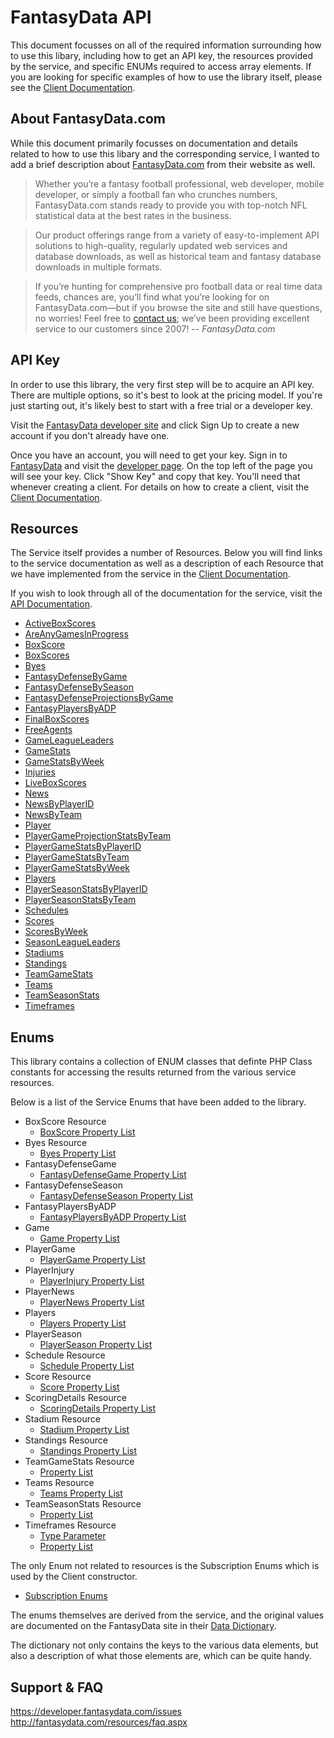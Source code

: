 # FantasyData API
This document focusses on all of the required information surrounding how to use
this libary, including how to get an API key, the resources provided by the service,
and specific ENUMs required to access array elements. If you are looking for
specific examples of how to use the library itself, please see the
[Client Documentation](CLIENTS.md).

## About FantasyData.com
While this document primarily focusses on documentation and details related to how to use
this libary and the corresponding service, I wanted to add a brief description about
[FantasyData.com](http://www.fantasydata.com/) from their website as well.

> Whether you’re a fantasy football professional, web developer, mobile developer, or simply a football fan who crunches numbers, FantasyData.com stands ready to provide you with top-notch NFL statistical data at the best rates in the business.

> Our product offerings range from a variety of easy-to-implement API solutions to high-quality, regularly updated web services and database downloads, as well as historical team and fantasy database downloads in multiple formats.

> If you’re hunting for comprehensive pro football data or real time data feeds, chances are, you’ll find what you’re looking for on FantasyData.com—but if you browse the site and still have questions, no worries! Feel free to [contact us](http://fantasydata.com/company/contact-us.aspx); we’ve been providing excellent service to our customers since 2007!
-- <cite>FantasyData.com</cite>

## <a name="api-key"></a>API Key
In order to use this library, the very first step will be to acquire an API key. There
are multiple options, so it's best to look at the pricing model. If you're just starting
out, it's likely best to start with a free trial or a developer key.

Visit the [FantasyData developer site](http://developer.fantasydata.com) and click Sign
Up to create a new account if you don't already have one.

Once you have an account, you will need to get your key. Sign in to [FantasyData](http://developer.fantasydata.com/)
and visit the [developer page](http://developer.fantasydata.com/developer/). On the top
left of the page you will see your key. Click "Show Key" and copy that key. You'll need
that whenever creating a client. For details on how to create a client, visit the
[Client Documentation](CLIENTS.md).

## <a name="resources"></a>Resources
The Service itself provides a number of Resources. Below you will find links to the
service documentation as well as a description of each Resource that we have implemented
from the service in the [Client Documentation](CLIENTS.md#resources).

If you wish to look through all of the documentation for the service, visit the
[API Documentation](http://developer.fantasydata.com/api-documentation).

* [ActiveBoxScores](CLIENTS.md#get-active-box-scores)
* [AreAnyGamesInProgress](CLIENTS.md#check-if-games-in-progress)
* [BoxScore](CLIENTS.md#get-box-score)
* [BoxScores](CLIENTS.md#get-box-scores-for-season-for-week)
* [Byes](CLIENTS.md#get-bye-week-for-season)
* [FantasyDefenseByGame](CLIENTS.md#get-fantasy-defense-by-game)
* [FantasyDefenseBySeason](CLIENTS.md#get-fantasy-defense-by-season)
* [FantasyDefenseProjectionsByGame](CLIENTS.md#get-projected-fantasy-defense-stats-by-season-and-week)
* [FantasyPlayersByADP](CLIENTS.md#gets-fantasy-players-with-adp)
* [FinalBoxScores](CLIENTS.md#get-final-box-scores)
* [FreeAgents](CLIENTS.md#get-free-agents)
* [GameLeagueLeaders](CLIENTS.md#get-game-league-leaders)
* [GameStats](CLIENTS.md#get-game-stats-for-season)
* [GameStatsByWeek](CLIENTS.md#get-game-stats-for-season-for-week)
* [Injuries](CLIENTS.md#get-injuries-for-season-for-week)
* [LiveBoxScores](CLIENTS.md#get-live-box-scores)
* [News](CLIENTS.md#get-news)
* [NewsByPlayerID](CLIENTS.md#get-news-for-player)
* [NewsByTeam](CLIENTS.md#get-news-for-team)
* [Player](CLIENTS.md#get-player-stats-and-news)
* [PlayerGameProjectionStatsByTeam](CLIENTS.md#get-projected-players-game-stats-by-season-week-and-team)
* [PlayerGameStatsByPlayerID](CLIENTS.md#get-players-game-stats-for-season-for-week)
* [PlayerGameStatsByTeam](CLIENTS.md#get-players-game-stats-by-team-for-season-for-week)
* [PlayerGameStatsByWeek](CLIENTS.md#get-players-game-stats-for-season-for-week)
* [Players](CLIENTS.md#get-team-roster-and-depth-charts)
* [PlayerSeasonStatsByPlayerID](CLIENTS.md#get-players-season-stats)
* [PlayerSeasonStatsByTeam](CLIENTS.md#get-players-season-stats-by-team-for-season)
* [Schedules](CLIENTS.md#get-schedules-for-season)
* [Scores](CLIENTS.md#get-game-scores-for-season)
* [ScoresByWeek](CLIENTS.md#get-game-scores-for-season-and-week)
* [SeasonLeagueLeaders](CLIENTS.md#get-season-league-leaders)
* [Stadiums](CLIENTS.md#get-stadiums)
* [Standings](CLIENTS.md#get-team-standings-for-season)
* [TeamGameStats](CLIENTS.md#get-team-stats-per-game-for-season-for-week)
* [Teams](CLIENTS.md#get-teams-for-season)
* [TeamSeasonStats](CLIENTS.md#team-stats-for-season)
* [Timeframes](CLIENTS.md#get-timeframes)

## <a name="enums"></a>Enums
This library contains a collection of ENUM classes that definte PHP Class constants for
accessing the results returned from the various service resources.

Below is a list of the Service Enums that have been added to the library.

* BoxScore Resource
    * [BoxScore Property List](/module/FantasyDataAPI/Enum/BoxScore/Property.php)
* Byes Resource
    * [Byes Property List](/module/FantasyDataAPI/Enum/Byes/Property.php)
* FantasyDefenseGame
    * [FantasyDefenseGame Property List](/module/FantasyDataAPI/Enum/FantasyDefenseGame/Property.php)
* FantasyDefenseSeason
    * [FantasyDefenseSeason Property List](/module/FantasyDataAPI/Enum/FantasyDefenseSeason/Property.php)
* FantasyPlayersByADP
    * [FantasyPlayersByADP Property List](/module/FantasyDataAPI/Enum/FantasyPlayersByADP/Property.php)
* Game
    * [Game Property List](/module/FantasyDataAPI/Enum/Game/Property.php)
* PlayerGame
    * [PlayerGame Property List](/module/FantasyDataAPI/Enum/PlayerGame/Property.php)
* PlayerInjury
    * [PlayerInjury Property List](/module/FantasyDataAPI/Enum/PlayerInjury/Property.php)
* PlayerNews
    * [PlayerNews Property List](/module/FantasyDataAPI/Enum/PlayerNews/Property.php)
* Players
    * [Players Property List](/module/FantasyDataAPI/Enum/Players/Property.php)
* PlayerSeason
    * [PlayerSeason Property List](/module/FantasyDataAPI/Enum/PlayerSeason/Property.php)
* Schedule Resource
    * [Schedule Property List](/module/FantasyDataAPI/Enum/Schedule/Property.php)
* Score Resource
    * [Score Property List](/module/FantasyDataAPI/Enum/Score/Property.php)
* ScoringDetails Resource
    * [ScoringDetails Property List](/module/FantasyDataAPI/Enum/ScoringDetails/Property.php)
* Stadium Resource
    * [Stadium Property List](/module/FantasyDataAPI/Enum/Stadium/Property.php)
* Standings Resource
    * [Standings Property List](/module/FantasyDataAPI/Enum/Standings/Property.php)
* TeamGameStats Resource
    * [Property List](/module/FantasyDataAPI/Enum/TeamGameStats/Property.php)
* Teams Resource
    * [Teams Property List](/module/FantasyDataAPI/Enum/Teams/Property.php)
* TeamSeasonStats Resource
    * [Property List](/module/FantasyDataAPI/Enum/TeamSeasonStats/Property.php)
* Timeframes Resource
    * [Type Parameter](/module/FantasyDataAPI/Enum/Timeframes/Type.php)
    * [Property List](/module/FantasyDataAPI/Enum/Timeframes/Property.php)

The only Enum not related to resources is the Subscription Enums which is used by
the Client constructor.

* [Subscription Enums](/module/FantasyDataAPI/Enum/Subscription.php)

The enums themselves are derived from the service, and the original values are documented
on the FantasyData site in their [Data Dictionary](http://fantasydata.com/resources/data-dictionary.aspx).

The dictionary not only contains the keys to the various data elements, but also a
description of what those elements are, which can be quite handy.

## <a name="support"></a>Support & FAQ

https://developer.fantasydata.com/issues
http://fantasydata.com/resources/faq.aspx